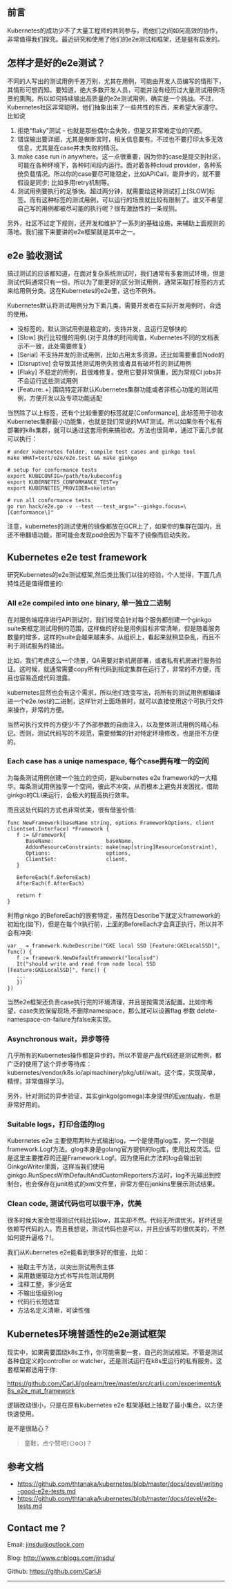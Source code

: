 ## 前言

Kubernetes的成功少不了大量工程师的共同参与，而他们之间如何高效的协作，非常值得我们探究。最近研究和使用了他们的e2e测试和框架，还是挺有启发的。

## 怎样才是好的e2e测试？

不同的人写出的测试用例千差万别，尤其在用例，可能由开发人员编写的情形下，其情形可想而知。要知道，绝大多数开发人员，可能并没有经历过大量测试用例场景的熏陶。所以如何持续输出高质量的e2e测试用例，确实是一个挑战。不过，Kubernetes社区非常聪明，他们抽象出来了一些共性的东西，来希望大家遵守。比如说

1. 拒绝“flaky”测试 - 也就是那些偶尔会失败，但是又非常难定位的问题。
2. 错误输出要详细，尤其是做断言时，相关信息要有。不过也不要打印太多无效信息，尤其是在case并未失败的情况。
3. make case run in anywhere。这一点很重要，因为你的case是提交到社区，可能在各种环境下，各种时间段内运行。面对着各种cloud provider，各种系统负载情况。所以你的case要尽可能稳定，比如APICall，能异步的，就不要假设是同步; 比如多用retry机制等。
4. 测试用例要执行的足够快。超过两分钟，就需要给这种测试打上[SLOW]标签。而有这种标签的测试用例，可以运行的场景就比较有限制了。谁又不希望自己写的用例都被尽可能的执行呢？很有激励性的一条规则。

另外，社区不过定下规则，还开发和维护了一系列的基础设施，来辅助上面规则的落地。我们接下来要讲的e2e框架就是其中之一。

## e2e 验收测试

搞过测试的应该都知道，在面对复杂系统测试时，我们通常有多套测试环境，但是测试代码通常只有一份。所以为了能更好的区分测试用例，通常采取打标签的方式来给用例分类。这在Kubernetes的e2e里，这也不例外。

Kubernetes默认将测试用例分为下面几类，需要开发者在实际开发用例时，合适的使用。

- 没标签的，默认测试用例是稳定的，支持并发，且运行足够快的
- [Slow] 执行比较慢的用例.(对于具体的时间阈值，Kubernetes不同的文档表示不一致，此处需要修复)
- [Serial] 不支持并发的测试用例，比如占用太多资源，还比如需要重启Node的
- [Disruptive] 会导致其他测试用例失败或者具有破坏性的测试用例
- [Flaky] 不稳定的用例，且很难修复。使用它要非常慎重，因为常规CI jobs并不会运行这些测试用例
- [Feature:.+] 围绕特定非默认Kubernetes集群功能或者非核心功能的测试用例，方便开发以及专项功能适配

当然除了以上标签，还有个比较重要的标签就是[Conformance], 此标签用于验收Kubernetes集群最小功能集，也就是我们常说的MAT测试。所以如果你有个私有部署的k8s集群，就可以通过这套用例来搞验收。方法也很简单，通过下面几步就可以执行：

```
# under kubernetes folder, compile test cases and ginkgo tool
make WHAT=test/e2e/e2e.test && make ginkgo

# setup for conformance tests
export KUBECONFIG=/path/to/kubeconfig
export KUBERNETES_CONFORMANCE_TEST=y
export KUBERNETES_PROVIDER=skeleton

# run all conformance tests
go run hack/e2e.go -v --test --test_args="--ginkgo.focus=\[Conformance\]"
```

注意，kubernetes的测试使用的镜像都放在GCR上了，如果你的集群在国内，且还不带翻墙功能，那可能会发现pod会因为下载不了镜像而启动失败。

## Kubernetes e2e test framework

研究Kubernetes的e2e测试框架,然后类比我们以往的经验，个人觉得，下面几点特性还是值得借鉴的:

### All e2e compiled into one binary, 单一独立二进制

在对服务端程序进行API测试时，我们经常会针对每个服务都创建一个ginkgo suite来框定测试用例的范围，这样做的好处是用例目标非常清晰，但是随着服务数量的增多，这样的suite会越来越来多。从组织上，看起来就稍显杂乱，而且不利于测试服务的输出。

比如，我们考虑这么一个场景，QA需要对新机房部署，或者私有机房进行服务验证。这时候，就通常需要copy所有代码到指定集群在运行了，非常的不方便，而且也容易造成代码泄露。

kubernetes显然也会有这个需求，所以他们改变写法，将所有的测试用例都编译进一个e2e.test的二进制，这样针对上面场景时，就可以直接使用这个可执行文件来操作，非常的方便。

当然可执行文件的方便少不了外部参数的自由注入，以及整体测试用例的精心标记。否则，测试代码写的不规范，需要频繁的针对特定环境修改，也是拒不方便的。

### Each case has a uniqe namespace, 每个case拥有唯一的空间

为每条测试用例创建一个独立的空间，是kubernetes e2e framework的一大精华。每条测试用例独享一个空间，彼此不冲突，从而根本上避免并发困扰，借助ginkgo的CLI来运行，会极大的提高执行效率。

而且这处代码的方式也非常优美，很有借鉴价值:

```
func NewFramework(baseName string, options FrameworkOptions, client clientset.Interface) *Framework {
   f := &Framework{
      BaseName:                 baseName,
      AddonResourceConstraints: make(map[string]ResourceConstraint),
      Options:                  options,
      ClientSet:                client,
   }

   BeforeEach(f.BeforeEach)
   AfterEach(f.AfterEach)

   return f
}
```

利用ginkgo 的BeforeEach的嵌套特定，虽然在Describe下就定义framework的初始化(如下)，但是在每个It执行前，上面的BeforeEach才会真正执行，所以并不会有冲突:

```
var _ = framework.KubeDescribe("GKE local SSD [Feature:GKELocalSSD]", func() {
   f := framework.NewDefaultFramework("localssd")
   It("should write and read from node local SSD [Feature:GKELocalSSD]", func() {
   ...
   })
})
```

当然e2e框架还负责case执行完的环境清理，并且是按需灵活配置。比如你希望，case失败保留现场,不删除namespace，那么就可以设置flag 参数 delete-namespace-on-failure为false来实现。

### Asynchronous wait，异步等待

几乎所有的Kubernetes操作都是异步的，所以不管是产品代码还是测试用例，都广泛的使用了这个异步等待库：kubernetes/vendor/k8s.io/apimachinery/pkg/util/wait。这个库，实现简单，精悍，非常值得学习。

另外，针对测试的异步验证，其实ginkgo(gomega)本身提供的[Eventualy](http://onsi.github.io/gomega/#making-asynchronous-assertions)，也是非常好用的。

### Suitable logs，打印合适的log

Kubernetes e2e 主要使用两种方式输出log，一个是使用glog库，另一个则是framework.Logf方法。glog本身是golang官方提供的log库，使用比较灵活。但是这里主要推荐的还是Framework.Logf。因为使用此方法的log会输出到GinkgoWriter里面，这样当我们使用ginkgo.RunSpecsWithDefaultAndCustomReporters方法时，log不光输出到控制台，也会保存在junit格式的xml文件里，非常方便在jenkins里展示测试结果。

### Clean code, 测试代码也可以很干净，优美

很多时候大家会觉得测试代码比较low，其实却不然。代码无所谓优劣，好坏还是依赖写代码的人。而且我想说，测试代码也是可以，并且应该写的很优美的，不然如何提升逼格？!。

我们从Kubernetes e2e能看到很多好的借鉴，比如：

- 抽取主干方法，以突出测试用例主体
- 采用数据驱动方式书写共性测试用例
- 注释工整，多少适宜
- 不输出低级别log
- 代码行长短适宜
- 方法名定义清晰，可读性强

## Kubernetes环境普适性的e2e测试框架

现实中，如果需要围绕k8s工作，你可能需要一套，自己的测试框架。不管是测试各种自定义的controller or watcher，还是测试运行在k8s里运行的私有服务。这套框架都适用于你:

https://github.com/CarlJi/golearn/tree/master/src/carlji.com/experiments/k8s_e2e_mat_framework

逻辑改动很小，只是在原有kubernetes e2e 框架基础上抽取了最小集合。以方便快速使用。

是不是很贴心？



> 童鞋，点个赞吧(⊙o⊙)？

## 参考文档

- https://github.com/thtanaka/kubernetes/blob/master/docs/devel/writing-good-e2e-tests.md
- https://github.com/thtanaka/kubernetes/blob/master/docs/devel/e2e-tests.md

## Contact me ?

Email: jinsdu@outlook.com

Blog: <http://www.cnblogs.com/jinsdu/>

Github: <https://github.com/CarlJi>

------